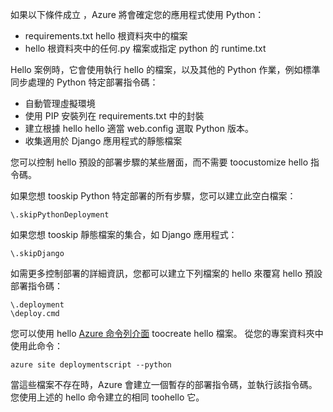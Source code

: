 如果以下條件成立 ，Azure 將會確定您的應用程式使用 Python：

* requirements.txt hello 根資料夾中的檔案
* hello 根資料夾中的任何.py 檔案或指定 python 的 runtime.txt

Hello 案例時，它會使用執行 hello 的檔案，以及其他的 Python 作業，例如標準同步處理的 Python 特定部署指令碼：

* 自動管理虛擬環境
* 使用 PIP 安裝列在 requirements.txt 中的封裝
* 建立根據 hello hello 適當 web.config 選取 Python 版本。
* 收集適用於 Django 應用程式的靜態檔案

您可以控制 hello 預設的部署步驟的某些層面，而不需要 toocustomize hello 指令碼。

如果您想 tooskip Python 特定部署的所有步驟，您可以建立此空白檔案：

    \.skipPythonDeployment

如果您想 tooskip 靜態檔案的集合，如 Django 應用程式：

    \.skipDjango 

如需更多控制部署的詳細資訊，您都可以建立下列檔案的 hello 來覆寫 hello 預設部署指令碼：

    \.deployment
    \deploy.cmd

您可以使用 hello [Azure 命令列介面][ Azure command-line interface] toocreate hello 檔案。  從您的專案資料夾中使用此命令：

    azure site deploymentscript --python

當這些檔案不存在時，Azure 會建立一個暫存的部署指令碼，並執行該指令碼。  您使用上述的 hello 命令建立的相同 toohello 它。

[Azure command-line interface]: http://azure.microsoft.com/downloads/
